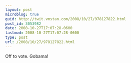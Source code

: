 ```yaml
---
layout: post
microblog: true
guid: http://twit.vmstan.com/2008/10/27/978127822.html
post_id: 3053982
date: 2008-10-27T17:07:28-0600
lastmod: 2008-10-27T17:07:28-0600
type: post
url: /2008/10/27/978127822.html
---
```

Off to vote. Gobama!
